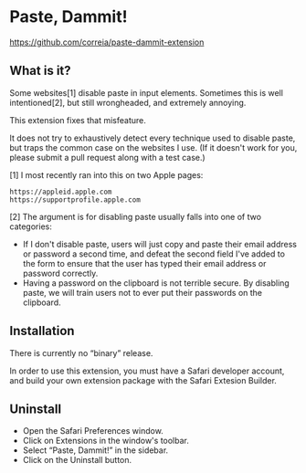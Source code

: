 Paste, Dammit!
==============

https://github.com/correia/paste-dammit-extension

What is it?
-----------

Some websites[1] disable paste in input elements. Sometimes this is well intentioned[2], 
but still wrongheaded, and extremely annoying.

This extension fixes that misfeature.

It does not try to exhaustively detect every technique used to disable paste, but traps
the common case on the websites I use. (If it doesn't work for you, please submit a pull
request along with a test case.)

[1] I most recently ran into this on two Apple pages:

    https://appleid.apple.com
    https://supportprofile.apple.com
   
[2] The argument is for disabling paste usually falls into one of two categories:

- If I don't disable paste, users will just copy and paste their email address or 
  password a second time, and defeat the second field I've added to the form to
  ensure that the user has typed their email address or password correctly.
- Having a password on the clipboard is not terrible secure. By disabling paste,
  we will train users not to ever put their passwords on the clipboard.

Installation
------------

There is currently no “binary” release.

In order to use this extension, you must have a Safari developer account, and build your
own extension package with the Safari Extesion Builder.

Uninstall
---------

- Open the Safari Preferences window.
- Click on Extensions in the window's toolbar.
- Select “Paste, Dammit!” in the sidebar.
- Click on the Uninstall button.